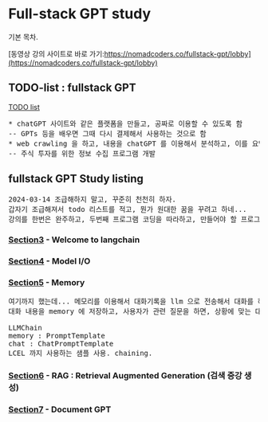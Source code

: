 # Full-stack GPT study

기본 목차.

[동영상 강의 사이트로 바로 가기:https://nomadcoders.co/fullstack-gpt/lobby](https://nomadcoders.co/fullstack-gpt/lobby)

## TODO-list : fullstack GPT

[TODO list](./README-todo.md)

<pre>
* chatGPT 사이트와 같은 플랫폼을 만들고, 공짜로 이용할 수 있도록 함
-- GPTs 등을 배우면 그때 다시 결제해서 사용하는 것으로 함
* web crawling 을 하고, 내용을 chatGPT 를 이용해서 분석하고, 이를 요약해서 알려주는 사이트를 개발
-- 주식 투자를 위한 정보 수집 프로그램 개발
</pre>

## fullstack GPT Study listing

<pre>2024-03-14 조급해하지 말고, 꾸준히 천천히 하자.
갑자기 조급해져서 todo 리스트를 적고, 뭔가 원대한 꿈을 꾸려고 하네...
강의를 한번은 완주하고, 두번째 프로그램 코딩을 따라하고, 만들어야 할 프로그램 정의해서 연습하고, 플젝을 만들어서 개발한다.
</pre>

### [Section3](./Section3/README-gpt3.md) - Welcome to langchain

### [Section4](./Section4/README-gpt4.md) - Model I/O

### [Section5](./Section5/README-gpt5.md) - Memory

<pre>
여기까지 했는데... 메모리를 이용해서 대화기록을 llm 으로 전송해서 대화를 하는 듯한 상황을 만들기 위한 방법이다.
대화 내용을 memory 에 저장하고, 사용자가 관련 질문을 하면, 상황에 맞는 대답을 하는 방식.

LLMChain
memory : PromptTemplate
chat : ChatPromptTemplate
LCEL 까지 사용하는 샘플 사용. chaining.
</pre>

### [Section6](./Section6/0600--README.md) - RAG : Retrieval Augmented Generation (검색 증강 생성)

### [Section7](./Section7/0700--README.md) - Document GPT
